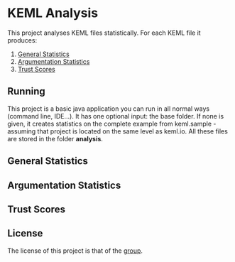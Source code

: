 # KEML Analysis

This project analyses KEML files statistically. For each KEML file it produces:
1) [General Statistics](#general-statistics)
2) [Argumentation Statistics](#argumentation-statistics)
3) [Trust Scores](#trust-scores)

## Running

This project is a basic java application you can run in all normal ways (command line, IDE...).
It has one optional input: the base folder. If none is given, it creates statistics on the complete example from keml.sample - assuming that project is located on the same level as keml.io.
All these files are stored in the folder **analysis**.

## General Statistics


## Argumentation Statistics


## Trust Scores


## License
The license of this project is that of the [group](https://gitlab.uni-koblenz.de/keml).